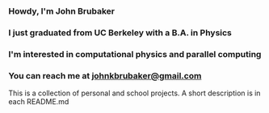 ### Howdy, I'm John Brubaker

### I just graduated from UC Berkeley with a B.A. in Physics

### I'm interested in computational physics and parallel computing

### You can reach me at johnkbrubaker@gmail.com

This is a collection of personal and school projects. A short description is in each README.md

<!--
**Johnatonb/Johnatonb** is a ✨ _special_ ✨ repository because its `README.md` (this file) appears on your GitHub profile.

Here are some ideas to get you started:

- 🔭 I’m currently working on ...
- 🌱 I’m currently learning ...
- 👯 I’m looking to collaborate on ...
- 🤔 I’m looking for help with ...
- 💬 Ask me about ...
- 📫 How to reach me: ...
- 😄 Pronouns: ...
- ⚡ Fun fact: ...
-->
